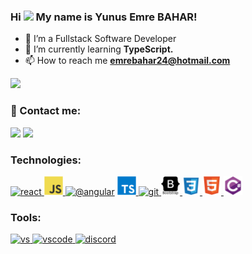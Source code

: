 ### Hi <img src = "https://raw.githubusercontent.com/MartinHeinz/MartinHeinz/master/wave.gif" width = 50px> My name is Yunus Emre BAHAR!
- 👀 I’m a Fullstack Software Developer
- 🌱 I’m currently learning **TypeScript.**
- 📫 How to reach me **emrebahar24@hotmail.com**

![](https://komarev.com/ghpvc/?username=emrebahar)
<h3 align="left">📩 Contact me:</h3>
<p align="left">
<a target="_blank" href="https://linkedin.com/in/yunusemrebahar"><img src="https://img.shields.io/badge/linkedin-0077B5.svg?style=for-the-badge&logo=linkedin&logoColor=white"/></a>
<a href="https://twitter.com/emrebjk24" target="_blank"><img src="https://img.shields.io/badge/twitter-1DA1F2.svg?style=for-the-badge&logo=twitter&logoColor=white"/></a>
  
  
<h3 align="left">Technologies:</h3>
<p align="left"> 
<a href="https://reactjs.org/" target="_blank"> <img src="https://upload.wikimedia.org/wikipedia/commons/thumb/4/47/React.svg/1200px-React.svg.png" alt="react" width="33" height="30"/> </a> 
<a href="https://developer.mozilla.org/en-US/docs/Web/JavaScript" target="_blank"> <img src="https://raw.githubusercontent.com/devicons/devicon/master/icons/javascript/javascript-original.svg" alt="javascript" width="30" height="30"/> </a>
<a href="https://angular.io/" target="_blank"><img src="https://avatars.githubusercontent.com/u/139426?s=64&amp;v=4" alt="@angular" size="32" height="32" width="30" ></a>
<a href="https://www.typescriptlang.org/" target="_blank"> <img src="https://raw.githubusercontent.com/devicons/devicon/master/icons/typescript/typescript-original.svg" alt="html6" width="30" height="30"/> </a>
<a href="https://git-scm.com/" target="_blank"> <img src="https://www.vectorlogo.zone/logos/git-scm/git-scm-icon.svg" alt="git" width="30" height="30"/> </a>
<a href="https://getbootstrap.com" target="_blank"> <img src="https://raw.githubusercontent.com/devicons/devicon/master/icons/bootstrap/bootstrap-plain-wordmark.svg" alt="bootstrap" width="30" height="30"/> </a>
<a href="https://www.w3schools.com/css/" target="_blank"> <img src="https://raw.githubusercontent.com/devicons/devicon/master/icons/css3/css3-original.svg" alt="css3" width="28" height="28"/> </a> 
<a href="https://www.w3.org/html/" target="_blank"> <img src="https://raw.githubusercontent.com/devicons/devicon/master/icons/html5/html5-original.svg" alt="html5" width="30" height="30"/> </a>
<a target="_blank" rel="noopener noreferrer" href="https://github.com/devicons/devicon/blob/master/icons/csharp/csharp-original.svg"><img src="https://github.com/devicons/devicon/raw/master/icons/csharp/csharp-original.svg" title="CSharp" alt="CSharp" width="30" height="30" style="max-width: 100%;"></a>

  

  
<h3 align="left">Tools:</h3>
<a href="https://code.visualstudio.com/" target="_blank"> <img src="https://img.icons8.com/color/452/visual-studio--v2.png" alt="vs" width="32" height="32"/> </a>
<a href="https://code.visualstudio.com/" target="_blank"> <img src="https://upload.wikimedia.org/wikipedia/commons/thumb/9/9a/Visual_Studio_Code_1.35_icon.svg/1024px-Visual_Studio_Code_1.35_icon.svg.png" alt="vscode" width="30" height="30"/> </a>
<a href="https://discord.com/" target="_blank"> <img src="https://cdn4.iconfinder.com/data/icons/logos-and-brands/512/91_Discord_logo_logos-512.png" alt="discord" width="30" height="30"/> </a> 
</p>
